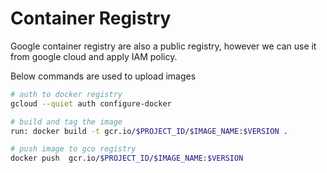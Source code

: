 # Container Registry

Google container registry are also a public registry, however we can use it from google cloud and apply IAM policy.

Below commands are used to upload images

```sh
# auth to docker registry
gcloud --quiet auth configure-docker

# build and tag the image
run: docker build -t gcr.io/$PROJECT_ID/$IMAGE_NAME:$VERSION .

# push image to gco registry
docker push  gcr.io/$PROJECT_ID/$IMAGE_NAME:$VERSION
```
